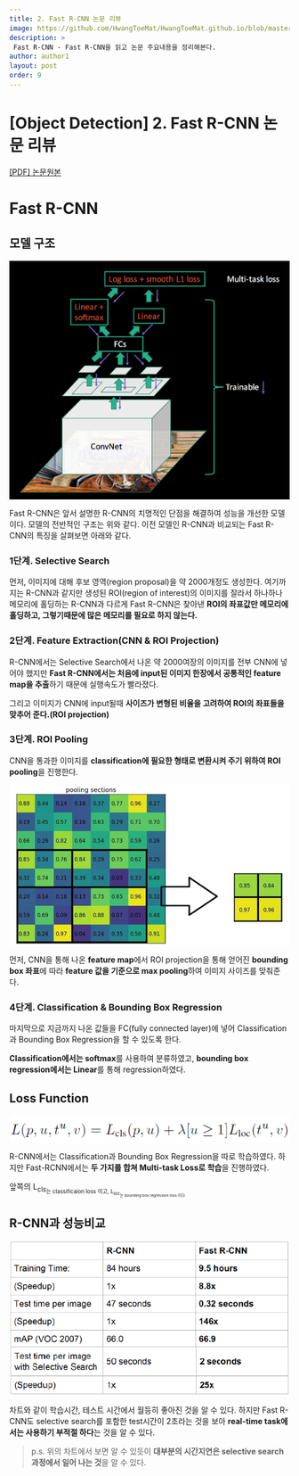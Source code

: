 ```yaml
---
title: 2. Fast R-CNN 논문 리뷰
image: https://github.com/HwangToeMat/HwangToeMat.github.io/blob/master/Paper-Review/image/FastRCNN/img0.jpg?raw=true
description: >
 Fast R-CNN - Fast R-CNN을 읽고 논문 주요내용을 정리해본다.
author: author1
layout: post
order: 9
---
```

# [Object Detection] 2. Fast R-CNN 논문 리뷰

<a href="https://arxiv.org/abs/1504.08083">[PDF] 논문원본</a>

# Fast R-CNN

## 모델 구조

<img src="https://github.com/HwangToeMat/HwangToeMat.github.io/blob/master/Paper-Review/image/FastRCNN/img1.png?raw=true" style="max-width:100%;margin-left: auto; margin-right: auto; display: block;">

Fast R-CNN은 앞서 설명한 R-CNN의 치명적인 단점을 해결하여 성능을 개선한 모델이다. 모델의 전반적인 구조는 위와 같다. 이전 모델인 R-CNN과 비교되는 Fast R-CNN의 특징을 살펴보면 아래와 같다. 

### 1단계. Selective Search

먼저, 이미지에 대해 후보 영역(region proposal)을 약 2000개정도 생성한다. 여기까지는 R-CNN과 같지만 생성된 ROI(region of interest)의 이미지를 잘라서 하나하나 메모리에 홀딩하는 R-CNN과 다르게 Fast R-CNN은 찾아낸 **ROI의 좌표값만 메모리에 홀딩하고, 그렇기때문에 많은 메모리를 필요로 하지 않는다.**

### 2단계. Feature Extraction(CNN & ROI Projection)

R-CNN에서는 Selective Search에서 나온 약 2000여장의 이미지를 전부 CNN에 넣어야 했지만 **Fast R-CNN에서는 처음에 input된 이미지 한장에서 공통적인 feature map을 추출**하기 때문에 실행속도가 빨라졌다. 

그리고 이미지가 CNN에 input될때 **사이즈가 변형된 비율을 고려하여 ROI의 좌표들을 맞추어 준다.(ROI projection)**

### 3단계. ROI Pooling

CNN을 통과한 이미지를 **classification에 필요한 형태로 변환시켜 주기 위하여 ROI pooling**을 진행한다.

<img src="https://github.com/HwangToeMat/HwangToeMat.github.io/blob/master/Paper-Review/image/FastRCNN/img2.png?raw=true" style="max-width:100%;margin-left: auto; margin-right: auto; display: block;">

먼저, CNN을 통해 나온 **feature map**에서 ROI projection을 통해 얻어진 **bounding box 좌표**에 따라 **feature 값을 기준으로 max pooling**하여 이미지 사이즈를 맞춰준다. 

### 4단계. Classification & Bounding Box Regression

마지막으로 지금까지 나온 값들을 FC(fully connected layer)에 넣어 Classification과 Bounding Box Regression을 할 수 있도록 한다.

**Classification에서는 softmax**를 사용하여 분류하였고, **bounding box regression에서는 Linear**를 통해 regression하였다.

## Loss Function

<img src="https://github.com/HwangToeMat/HwangToeMat.github.io/blob/master/Paper-Review/image/FastRCNN/img3.png?raw=true" style="max-width:100%;margin-left: auto; margin-right: auto; display: block;">

R-CNN에서는 Classification과 Bounding Box Regression을 따로 학습하였다. 하지만 Fast-RCNN에서는 **두 가지를 합쳐 Multi-task Loss로 학습**을 진행하였다. 

앞쪽의 L<sub>cls<sub/>는 classificaion loss 이고, L<sub>loc<sub/>는 bounding box regression loss 이다. 


## R-CNN과 성능비교

<img src="https://github.com/HwangToeMat/HwangToeMat.github.io/blob/master/Paper-Review/image/FastRCNN/img4.png?raw=true" style="max-width:100%;margin-left: auto; margin-right: auto; display: block;">

차트와 같이 학습시간, 테스트 시간에서 월등히 좋아진 것을 알 수 있다. 하지만 Fast R-CNN도 selective search를 포함한 test시간이 2초라는 것을 보아 **real-time task에서는 사용하기 부적절 하다**는 것을 알 수 있다.
> p.s. 위의 차트에서 보면 알 수 있듯이 **대부분의 시간지연은 selective search 과정에서 일어 나는 것**을 알 수 있다. 
